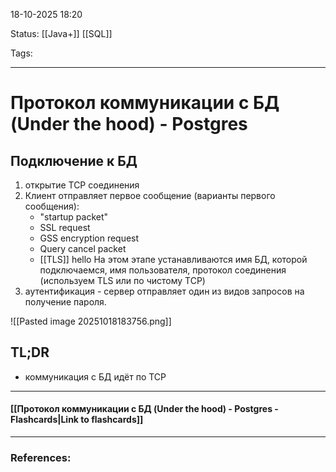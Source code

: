 
18-10-2025 18:20

Status: [[Java+]] [[SQL]]

Tags:

---
# Протокол коммуникации с БД (Under the hood) - Postgres

##  Подключение к БД

1. открытие TCP соединения
2. Клиент отправляет первое сообщение (варианты первого сообщения):
	- "startup packet"
	- SSL request
	- GSS encryption request
	- Query cancel packet
	- [[TLS]] hello
	На этом этапе устанавливаются имя БД, которой подключаемся, имя пользователя, протокол соединения (используем TLS или по чистому TCP)
3. аутентификация - сервер отправляет один из видов запросов на получение пароля.
	
![[Pasted image 20251018183756.png]]
	


## **TL;DR**

- коммуникация с БД идёт по TCP

----
#### [[Протокол коммуникации с БД (Under the hood) - Postgres - Flashcards|Link to flashcards]]



---
### References:


